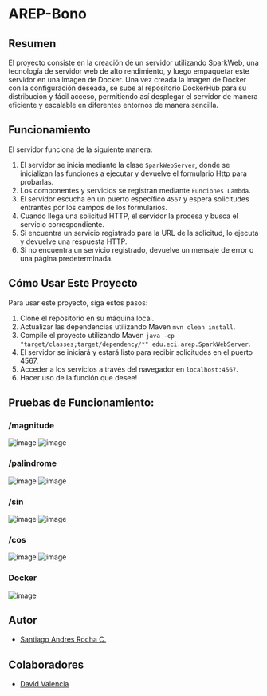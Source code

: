 # AREP-Bono

## Resumen
El proyecto consiste en la creación de un servidor utilizando SparkWeb, una tecnología de servidor web de alto rendimiento, y luego empaquetar este servidor en una imagen de Docker. Una vez creada la imagen de Docker con la configuración deseada, se sube al repositorio DockerHub para su distribución y fácil acceso, permitiendo así desplegar el servidor de manera eficiente y escalable en diferentes entornos de manera sencilla.

## Funcionamiento
El servidor funciona de la siguiente manera:
1. El servidor se inicia mediante la clase `SparkWebServer`, donde se inicializan las funciones a ejecutar y devuelve el formulario Http para probarlas.
2. Los componentes y servicios se registran mediante `Funciones Lambda`.
3. El servidor escucha en un puerto específico `4567` y espera solicitudes entrantes por los campos de los formularios.
4. Cuando llega una solicitud HTTP, el servidor la procesa y busca el servicio correspondiente.
5. Si encuentra un servicio registrado para la URL de la solicitud, lo ejecuta y devuelve una respuesta HTTP.
6. Si no encuentra un servicio registrado, devuelve un mensaje de error o una página predeterminada.

## Cómo Usar Este Proyecto
Para usar este proyecto, siga estos pasos:

1. Clone el repositorio en su máquina local.
2. Actualizar las dependencias utilizando Maven `mvn clean install`.
3. Compile el proyecto utilizando Maven `java -cp "target/classes;target/dependency/*" edu.eci.arep.SparkWebServer`.
4. El servidor se iniciará y estará listo para recibir solicitudes en el puerto 4567.
5. Acceder a los servicios a través del navegador en `localhost:4567`.
6. Hacer uso de la función que desee!

## Pruebas de Funcionamiento:

### /magnitude
![image](https://github.com/SanRocks1220/AREP-Bono/assets/99696682/c036c918-7353-424f-8ded-fe0a16177763)
![image](https://github.com/SanRocks1220/AREP-Bono/assets/99696682/06dd624a-a438-4d7c-8f2e-cf83d9d22b16)
### /palindrome
![image](https://github.com/SanRocks1220/AREP-Bono/assets/99696682/eb556aa0-eb69-4569-97ed-bb06ddcfd8d2)
![image](https://github.com/SanRocks1220/AREP-Bono/assets/99696682/e265a941-8cfa-4c46-822e-d7557bf06a3c)
### /sin
![image](https://github.com/SanRocks1220/AREP-Bono/assets/99696682/18082beb-d135-4b3f-af20-cb8e2d6e835e)
![image](https://github.com/SanRocks1220/AREP-Bono/assets/99696682/e0cfc75c-dab3-47ff-9462-1fc4f5f16548)
### /cos
![image](https://github.com/SanRocks1220/AREP-Bono/assets/99696682/96f712b2-1a81-4663-9ae0-174bcf470b25)
![image](https://github.com/SanRocks1220/AREP-Bono/assets/99696682/1e51785d-b7ce-43bd-ba3c-835aa59650cb)

### Docker
![image](https://github.com/SanRocks1220/AREP-Bono-Terminado/assets/99696682/608f08b9-fa69-4922-a223-18a65120cd16)



## Autor
- [Santiago Andres Rocha C.](https://github.com/SanRocks1220)

## Colaboradores
- [David Valencia](https://github.com/DavidVal6)






